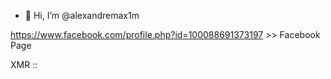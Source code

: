 - 👋 Hi, I’m @alexandremax1m

https://www.facebook.com/profile.php?id=100088691373197 >> Facebook Page

XMR :: 
